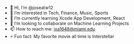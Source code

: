 - 👋 Hi, I’m @joseatw12
- 👀 I’m interested in Tech, Finance, Music, Sports
- 🌱 I’m currently learning Xcode App Development, React
- 🫡 I’m looking to collaborate on Machine Learning Projects
- 📫 How to reach me: jxa1648@miami.edu
- ⚡ Fun fact: My favorite movie all time is Interstellar

<!---
joseatw12/joseatw12 is a ✨ special ✨ repository because its `README.md` (this file) appears on your GitHub profile.
You can click the Preview link to take a look at your changes.
--->
